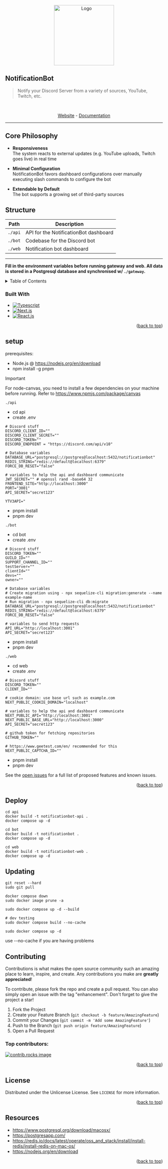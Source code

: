<a id="readme-top"></a>

<br/>
<br/>

  <p align="center">
    <img src="/notificationbot.png" alt="Logo" width="192">
    </p>

## NotificationBot
> Notify your Discord Server from a variety of sources, YouTube, Twitch, etc.

<br/>
<p align="center">
<a href="https://notificationbot.xyz/">Website</a> -
<a href="https://docs.notificationbot.xyz">Documentation</a>
</p>

---

## Core Philosophy
- **Responsiveness**  
  The system reacts to external updates (e.g. YouTube uploads, Twitch goes live) in real time

- **Minimal Configuration**  
  NotificationBot favors dashboard configurations over manually executing slash commands to configure the bot

- **Extendable by Default**  
  The bot supports a growing set of third-party sources

## Structure
| Path                    | Description        |
| ----------------------- | ------------------ |
| `./api`             | API for the NotificationBot dashboard |
| `./bot`                 | Codebase for the Discord bot |
| `./web`                 | Notification bot dashboard |

---

**Fill in the environment variables before running gateway and web. All data is stored in a Postgresql database and synchronised w/ `./gateway`.**

<details>
  <summary>Table of Contents</summary>
  <ol>
    <li>
      <a href="#NotificationBot">About The Project</a>
      <ul>
        <li><a href="#built-with">Built With</a></li>
      </ul>
    </li>
    <li>
      <a href="#setup">Setup</a>
      <a href="#deploy">Deploy</a>
      <a href="#updating">Updating</a>
    </li>
    <li><a href="#contributing">Contributing</a></li>
    <li><a href="#license">License</a></li>
  </ol>
</details>

### Built With

* [![Typescript][Typescript]][Typescript-url]
* [![Next.js][Next.js]][Next-url]
* [![React.js][React.js]][React-url]

<p align="right">(<a href="#readme-top">back to top</a>)</p>

## setup
prerequisites: 
- Node.js @ https://nodejs.org/en/download
- npm install -g pnpm
> [!IMPORTANT]  
> For node-canvas, you need to install a few dependencies on your machine before running. Refer to https://www.npmjs.com/package/canvas

`./api`
- cd api
- create .env
```env
# Discord stuff
DISCORD_CLIENT_ID=""
DISCORD_CLIENT_SECRET=""
DISCORD_TOKEN=""
DISCORD_ENDPOINT = "https://discord.com/api/v10"

# Database variables
DATABASE_URL="postgresql://postgres@localhost:5432/notificationbot"
REDIS_STRING="redis://default@localhost:6379"
FORCE_DB_RESET="false"

# variables to help the api and dashboard communicate
JWT_SECRET="" # openssl rand -base64 32
FRONTEND_SITE="http://localhost:3000"
PORT="3001"
API_SECRET="secret123"

YTV3API="
```
- pnpm install
- pnpm dev

`./bot`
- cd bot
- create .env
```env
# Discord stuff
DISCORD_TOKEN=""
GUILD_ID="" 
SUPPORT_CHANNEL_ID=""
testServer=""
clientId=""
devs=""
owner=""

# Database variables
# Create migration using - npx sequelize-cli migration:generate --name example-name
# Run migration - npx sequelize-cli db:migrate
DATABASE_URL="postgresql://postgres@localhost:5432/notificationbot"
REDIS_STRING="redis://default@localhost:6379"
FORCE_DB_RESET="false"

# variables to send http requests
API_URL="http://localhost:3001"
API_SECRET="secret123"
```
- pnpm install
- pnpm dev

`./web`
- cd web
- create .env
```env
# Discord stuff
DISCORD_TOKEN=""
CLIENT_ID=""

# cookie domain: use base url such as example.com
NEXT_PUBLIC_COOKIE_DOMAIN="localhost"

# variables to help the api and dashboard communicate
NEXT_PUBLIC_API="http://localhost:3001"
NEXT_PUBLIC_BASE_URL="http://localhost:3000"
API_SECRET="secret123"

# github token for fetching repositories
GITHUB_TOKEN=""

# https://www.geetest.com/en/ recommended for this
NEXT_PUBLIC_CAPTCHA_ID=""
```
- pnpm install
- pnpm dev

See the [open issues](https://github.com/GlitchDetected/notificationbot/issues) for a full list of proposed features and known issues.

<p align="right">(<a href="#readme-top">back to top</a>)</p>

## Deploy
```
cd api
docker build -t notificationbot-api .
docker compose up -d
```
```
cd bot
docker build -t notificationbot .
docker compose up -d
```
```
cd web
docker build -t notificationbot-web .
docker compose up -d
```

## Updating
```
git reset --hard
sudo git pull

docker compose down
sudo docker image prune -a

sudo docker compose up -d --build

# dev testing
sudo docker compose build --no-cache

sudo docker compose up -d
```
use --no-cache if you are having problems

## Contributing

Contributions is what makes the open source community such an amazing place to learn, inspire, and create. Any contributions you make are **greatly appreciated**!

To contribute, please fork the repo and create a pull request. You can also simply open an issue with the tag "enhancement".
Don't forget to give the project a star!

1. Fork the Project
2. Create your Feature Branch (`git checkout -b feature/AmazingFeature`)
3. Commit your Changes (`git commit -m 'Add some AmazingFeature'`)
4. Push to the Branch (`git push origin feature/AmazingFeature`)
5. Open a Pull Request

### Top contributors:

<a href="https://github.com/GlitchDetected/notificationbot/graphs/contributors">
  <img src="https://contrib.rocks/image?repo=GlitchDetected/notificationbot" alt="contrib.rocks image" />
</a>

<p align="right">(<a href="#readme-top">back to top</a>)</p>

<!-- LICENSE -->
## License

Distributed under the Unlicense License. See `LICENSE` for more information.

<p align="right">(<a href="#readme-top">back to top</a>)</p>

## Resources
- https://www.postgresql.org/download/macosx/
- https://postgresapp.com/
- https://redis.io/docs/latest/operate/oss_and_stack/install/install-redis/install-redis-on-mac-os/
- https://nodejs.org/en/download

<p align="right">(<a href="#readme-top">back to top</a>)</p>

[contributors-shield]: https://img.shields.io/github/contributors/GlitchDetected/notificationbot.svg?style=for-the-badge
[contributors-url]: https://github.com/GlitchDetected/notificationbot/graphs/contributors
[forks-shield]: https://img.shields.io/github/forks/GlitchDetected/notificationbot.svg?style=for-the-badge
[forks-url]: https://github.com/GlitchDetected/notificationbot/network/members
[stars-shield]: https://img.shields.io/github/stars/GlitchDetected/notificationbot.svg?style=for-the-badge
[stars-url]: https://github.com/GlitchDetected/notificationbot/stargazers
[issues-shield]: https://img.shields.io/github/issues/GlitchDetected/notificationbot.svg?style=for-the-badge
[issues-url]: https://github.com/GlitchDetected/notificationbot/issues
[license-shield]: https://img.shields.io/github/license/GlitchDetected/notificationbot.svg?style=for-the-badge
[license-url]: https://github.com/GlitchDetected/notificationbot/blob/master/LICENSE.txt
[product-screenshot]: /screenshot.png
[Next.js]: https://img.shields.io/badge/next.js-000000?style=for-the-badge&logo=nextdotjs&logoColor=white
[Next-url]: https://nextjs.org/
[React.js]: https://img.shields.io/badge/React-20232A?style=for-the-badge&logo=react&logoColor=61DAFB
[React-url]: https://reactjs.org/
[Typescript]: https://img.shields.io/badge/Typescript-20232A?style=for-the-badge&logo=typescript&logoColor=61DAFB
[Typescript-url]: https://www.typescriptlang.org/